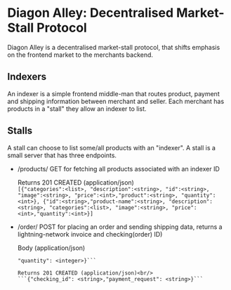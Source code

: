 # Diagon Alley: Decentralised Market-Stall Protocol
Diagon Alley is a decentralised market-stall protocol, that shifts emphasis on the frontend market to the merchants backend.

## Indexers
An indexer is a simple frontend middle-man that routes product, payment and shipping information between merchant and seller. Each merchant has products in a "stall" they allow an indexer to list.

## Stalls
A stall can choose to list some/all products with an "indexer". A stall is a small server that has three endpoints.

* /products/<indexer-ID> GET for fetching all products associated with an indexer ID
  
  Returns 201 CREATED (application/json)<br/>
  ```[{"categories":<list>, "description":<string>, "id":<string>, "image":<string>, "price":<int>,"product":<string>, "quantity":<int>}, {"id":<string>,"product-name":<string>, "description":<string>, "categories":<list>, "image":<string>, "price":<int>,"quantity":<int>}]```


* /order/<indexer-ID> POST for placing an order and sending shipping data, returns a lightning-network invoice and checking(order) ID)

  Body (application/json)<br/>
  ```{"id": <string>, "address": <string>, "shippingzone": <integer>, "email": <string>, 
  "quantity": <integer>}```
  
  Returns 201 CREATED (application/json)<br/>
  ```{"checking_id": <string>,"payment_request": <string>}```



